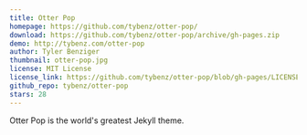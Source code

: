 ```yaml
---
title: Otter Pop
homepage: https://github.com/tybenz/otter-pop/
download: https://github.com/tybenz/otter-pop/archive/gh-pages.zip
demo: http://tybenz.com/otter-pop
author: Tyler Benziger
thumbnail: otter-pop.jpg
license: MIT License
license_link: https://github.com/tybenz/otter-pop/blob/gh-pages/LICENSE.txt
github_repo: tybenz/otter-pop
stars: 28
---
```


Otter Pop is the world's greatest Jekyll theme.
